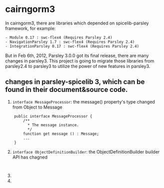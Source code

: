 cairngorm3
==========

In cairngorm3, there are libraries which depended on spicelib-parsley framework, for example: 

    - Module 0.17 : swc-flex4 (Requires Parsley 2.4)
    - NavigationParsley 1.7 : swc-flex4 (Requires Parsley 2.4)
    - IntegrationParsley 0.17 : swc-flex4 (Requires Parsley 2.4)

But in Feb 6th, 2012, Parsley 3.0.0 got its final release, there are many changes in parsley3.
This project is going to migrate those libraries from parsley2.4 to parsley3 to utilize the power of new features in parsley3.


changes in parsley-spicelib 3, which can be found in their document&source code.
----------------------------------

1. `interface MessageProcessor`: the message() property's type changed from Object to Message	
```
	public interface MessageProcessor {
		/**
	 	  * The message instance.
	 	  */
		function get message () : Message;
		...
	}
```

2. `interface ObjectDefinitionBuilder`: the ObjectDefinitionBuilder  builder API has chagned
```
   

```
3. 
4.
